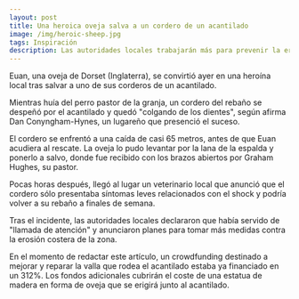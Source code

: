 ```yaml
---
layout: post
title: Una heroica oveja salva a un cordero de un acantilado
image: /img/heroic-sheep.jpg
tags: Inspiración
description: Las autoridades locales trabajarán más para prevenir la erosión costera.
---
```


Euan, una oveja de Dorset (Inglaterra), se convirtió ayer en una heroína local tras salvar a uno de sus corderos de un acantilado.

Mientras huía del perro pastor de la granja, un cordero del rebaño se despeñó por el acantilado y quedó "colgando de los dientes", según afirma Dan Conyngham-Hynes, un lugareño que presenció el suceso.

El cordero se enfrentó a una caída de casi 65 metros, antes de que Euan acudiera al rescate. La oveja lo pudo levantar por la lana de la espalda y ponerlo a salvo, donde fue recibido con los brazos abiertos por Graham Hughes, su pastor.

Pocas horas después, llegó al lugar un veterinario local que anunció que el cordero sólo presentaba síntomas leves relacionados con el shock y podría volver a su rebaño a finales de semana.

Tras el incidente, las autoridades locales declararon que había servido de "llamada de atención" y anunciaron planes para tomar más medidas contra la erosión costera de la zona.

En el momento de redactar este artículo, un crowdfunding destinado a mejorar y reparar la valla que rodea el acantilado estaba ya financiado en un 312%. Los fondos adicionales cubrirán el coste de una estatua de madera en forma de oveja que se erigirá junto al acantilado.

